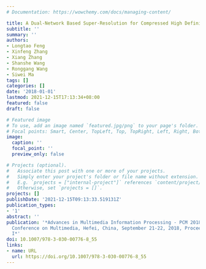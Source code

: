 ```yaml
---
# Documentation: https://wowchemy.com/docs/managing-content/

title: A Dual-Network Based Super-Resolution for Compressed High Definition Video
subtitle: ''
summary: ''
authors:
- Longtao Feng
- Xinfeng Zhang
- Xiang Zhang
- Shanshe Wang
- Ronggang Wang
- Siwei Ma
tags: []
categories: []
date: '2018-01-01'
lastmod: 2021-12-15T17:13:34+08:00
featured: false
draft: false

# Featured image
# To use, add an image named `featured.jpg/png` to your page's folder.
# Focal points: Smart, Center, TopLeft, Top, TopRight, Left, Right, BottomLeft, Bottom, BottomRight.
image:
  caption: ''
  focal_point: ''
  preview_only: false

# Projects (optional).
#   Associate this post with one or more of your projects.
#   Simply enter your project's folder or file name without extension.
#   E.g. `projects = ["internal-project"]` references `content/project/deep-learning/index.md`.
#   Otherwise, set `projects = []`.
projects: []
publishDate: '2021-12-15T09:13:33.519131Z'
publication_types:
- '1'
abstract: ''
publication: '*Advances in Multimedia Information Processing - PCM 2018 - 19th Pacific-Rim
  Conference on Multimedia, Hefei, China, September 21-22, 2018, Proceedings, Part
  I*'
doi: 10.1007/978-3-030-00776-8_55
links:
- name: URL
  url: https://doi.org/10.1007/978-3-030-00776-8_55
---
```

